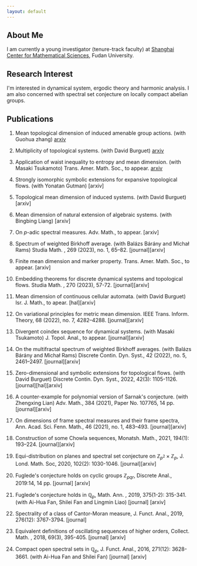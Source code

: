 ```yaml
---
layout: default
---
```


## About Me


I am currently a young investigator (tenure-track faculty) at [Shanghai Center for Mathematical Sciences](https://scms.fudan.edu.cn/), Fudan University.


## Research Interest

I'm interested in dynamical system, ergodic theory and harmonic analysis. I am also concerned with spectral set conjecture on locally compact abelian groups.

## Publications

1. Mean topological dimension of induced amenable group actions.
(with  Guohua zhang)
[arxiv](https://arxiv.org/abs/2308.03270)

2. Multiplicity of topological systems.
(with  David Burguet)
[arxiv](https://arxiv.org/abs/2307.08906)

3. Application of waist inequality to entropy and mean dimension.
(with Masaki Tsukamoto)
Trans. Amer. Math. Soc., to appear.
[arxiv](https://arxiv.org/abs/2211.10158)

1. Strongly isomorphic symbolic extensions for expansive topological flows.
(with  Yonatan Gutman)
[arxiv]

1. Topological mean dimension of induced systems.
(with  David Burguet)
[arxiv]

1. Mean dimension of natural extension of algebraic systems.
(with Bingbing Liang)
[arxiv]

1. On $p$-adic spectral measures.
Adv. Math.,  to appear.
[arxiv]

1. Spectrum of weighted Birkhoff average.
(with Balázs Bárány and Michał Rams)
Studia Math. , 269 (2023), no. 1, 65–82.
[journal][arxiv]

1. Finite mean dimension and marker property.
Trans. Amer. Math. Soc., to appear.
[arxiv]

1. Embedding theorems for discrete dynamical systems and topological flows.
Studia Math. , 270 (2023), 57-72.
[journal][arxiv]

1. Mean dimension of continuous cellular automata.
(with  David Burguet)
Isr. J. Math., to  apear.
[hal][arxiv]

1. On variational principles for metric mean dimension.
IEEE Trans. Inform. Theory, 68 (2022), no. 7, 4282–4288.
[journal][arxiv]

1. Divergent coindex sequence for dynamical systems.
(with Masaki Tsukamoto)
J. Topol. Anal., to appear.
[journal][arxiv]

1. On the multifractal spectrum of weighted Birkhoff averages.
(with Balázs Bárány and Michał Rams)
Discrete Contin. Dyn. Syst.,  42 (2022), no. 5, 2461–2497.
[journal][arxiv]

1. Zero-dimensional and symbolic extensions for topological flows.
(with  David Burguet)
Discrete Contin. Dyn. Syst., 2022, 42(3): 1105-1126.
[journal][hal][arxiv]

1. A counter-example for polynomial version of Sarnak's conjecture.
(with Zhengxing Lian)
Adv. Math.,  384 (2021), Paper No. 107765, 14 pp.
[journal][arxiv] 

1. On dimensions of frame spectral measures and their frame spectra,
Ann. Acad. Sci. Fenn. Math., 46 (2021), no. 1, 483–493.
[journal][arxiv]

7. Construction of some Chowla sequences,
Monatsh. Math., 2021, 194(1): 193–224.
[journal][arxiv]

6. Equi-distribution on planes and spectral set conjecture on $\mathbb{Z}_{p^2}\times \mathbb{Z}_{p}$,
J. Lond. Math. Soc, 2020, 102(2): 1030-1046.
[journal][arxiv]

5. Fuglede's conjecture holds on cyclic groups $\mathbb{Z}_{pqr}$,
Discrete Anal., 2019:14, 14 pp.
[journal] [arxiv]

4. Fuglede's conjecture holds in $\mathbb{Q}_p$,
Math. Ann. , 2019, 375(1-2): 315-341. 
(with Ai-Hua Fan, Shilei Fan and Lingmin Liao)
[journal] [arxiv] 

3. Spectrality of a class of Cantor-Moran measure,
J. Funct. Anal., 2019, 276(12): 3767-3794.
[journal]

2. Equivalent definitions of oscillating sequences of higher orders,
Collect. Math. , 2018, 69(3), 395-405.
[journal] [arxiv]

1. Compact open spectral sets in $\mathbb{Q}_p$,
J. Funct. Anal., 2016, 271(12): 3628-3661. 
(with Ai-Hua Fan and Shilei Fan)
[journal] [arxiv]



